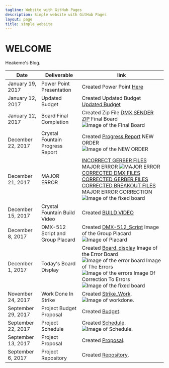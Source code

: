 ```yaml
---
tagline: Website with GitHub Pages
description: Simple website with GitHub Pages
layout: page
title: simple website
---
```



# WELCOME

Heakeme's Blog.

| Date | Deliverable | link |  
| ----------------------- | ---------------- | ---------------- | 
| January 19, 2017 | Power Point Presentation | Created Power Point [Here](https://github.com/TheKeme/SensorEffector/blob/master/DOCUMENTS/DMXSENDERPowerPoint.pptx)
| January 12, 2017 | Updated Budget | Created Updated Budget [Updated Budget](https://github.com/TheKeme/SensorEffector/blob/master/DOCUMENTS/HeakemeUpdatedBudget.xlsx)
| January 12, 2017 | Board Final Completion| Created Zip File [DMX SENDER ZIP](https://github.com/TheKeme/SensorEffector/blob/master/ZIP%20FILES/DMX%20Sender.zip) Final Board ![Image of the FInal Board](https://github.com/TheKeme/SensorEffector/blob/master/IMAGES/DMXSENDERFINAL.PNG)
| December 22, 2017 | Crystal Fountain Progress Report| Created [Progress Report](https://github.com/TheKeme/SensorEffector/blob/master/DOCUMENTS/PROGRESSREPORT.docx) NEW ORDER ![Image of the NEW ORDER](https://github.com/TheKeme/SensorEffector/blob/master/IMAGES/orderfornewboard.jpeg)
| December 21, 2017 | MAJOR ERROR | [INCORRECT GERBER FILES](https://github.com/TheKeme/SensorEffector/blob/master/ZIP%20FILES/HEAKEME%20WILLIAMS%20WRONG%20%20GERBER%20FILES.zip) MAJOR ERROR ![MAJOR ERROR](https://github.com/TheKeme/SensorEffector/blob/master/IMAGES/MAJORERROR.JPG)  [CORRECTED DMX FILES](https://github.com/TheKeme/SensorEffector/blob/master/ZIP%20FILES/DMX%20Reciever.zip)              [CORRECTED GERBER FILES](https://github.com/TheKeme/SensorEffector/blob/master/ZIP%20FILES/HEAKEME%20WILLIAMS%20GERBER%20FILES.7z) [CORRECTED BREAKOUT FILES](https://github.com/TheKeme/SensorEffector/blob/master/ZIP%20FILES/Linx%20Breakout.zip)  MAJOR ERROR CORRECTION ![Image of the fixed board](https://github.com/TheKeme/SensorEffector/blob/master/IMAGES/correctboard.PNG) 
| December 15, 2017 | Crystal Fountain Build Video| Created [BUILD VIDEO](https://github.com/TheKeme/SensorEffector/blob/master/VIDEOS/CRYSTAL%20FOUNTAINS%20BUILD1.mp4)
| December 8, 2017 | DMX-512 Script and Group Placard | Created [DMX-512_Script](https://github.com/TheKeme/SensorEffector/blob/master/DOCUMENTS/DMX512SCRIPT.docx) Image of the Group Placard ![Image of Placard](https://raw.githubusercontent.com/ErickCantos13/SensorEffector/master/Images/placard.JPG)
| December 1, 2017 | Today's Board Display  | Created [Board_display](https://github.com/TheKeme/SensorEffector/blob/master/DOCUMENTS/TODAYSBLOG.docx) Image of the Error Board ![Image of the error board](https://github.com/TheKeme/SensorEffector/blob/master/IMAGES/board.PNG)  Image of The Errors  ![Image of the errors](https://github.com/TheKeme/SensorEffector/blob/master/IMAGES/errors.PNG) Image Of Correction To Errors ![Image of the fixed board](https://github.com/TheKeme/SensorEffector/blob/master/IMAGES/FINISHEDBOARD.PNG)  |
| November 24, 2017 | Work Done In Strike  | Created [Strike_Work](https://github.com/TheKeme/SensorEffector/blob/master/DOCUMENTS/Workdoneduringstrike.docx). ![Image of workdone](https://github.com/TheKeme/SensorEffector/blob/master/IMAGES/week6.PNG). | 
| September 29, 2017 | Project Budget Proposal | Created [Budget](https://github.com/TheKeme/SensorEffector/blob/master/DOCUMENTS/DMX512CONTROLLER.docx). |  
| September 22, 2017 | Project Schedule | Created [Schedule](https://github.com/TheKeme/KemeRepository//blob/master/DOCUMENTS/DMX512Schedule.mpp). ![Image of Schedule](https://raw.githubusercontent.com/TheKeme/SensorEffector/master/IMAGES/ProjectSchedule.jpeg). |  
| September 13, 2017 | Project Proposal | Created [Proposal](https://github.com/TheKeme/KemeRepository/blob/master/DOCUMENTS/ProposalContentheakemeWilliams.pdf). |  
| September 6, 2017 | Project Repository | Created [Repository](https://github.com/Thekeme/KemeRepository). |  


